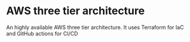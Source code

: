 # AWS three tier architecture

An highly available AWS three tier architecture. It uses Terraform for IaC and GitHub actions for CI/CD
